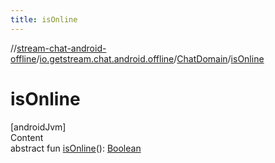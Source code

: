 ```yaml
---
title: isOnline
---
```

//[stream-chat-android-offline](../../../index.md)/[io.getstream.chat.android.offline](../index.md)/[ChatDomain](index.md)/[isOnline](isOnline.md)



# isOnline  
[androidJvm]  
Content  
abstract fun [isOnline](isOnline.md)(): [Boolean](https://kotlinlang.org/api/latest/jvm/stdlib/kotlin/-boolean/index.html)  



